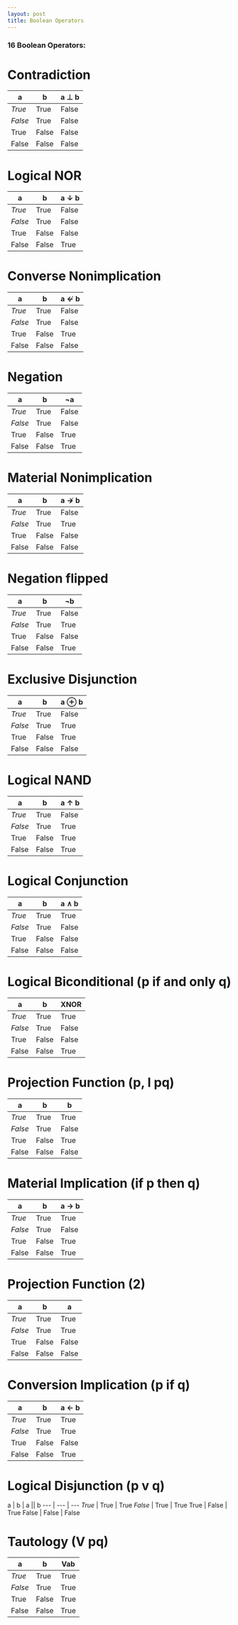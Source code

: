 ```yaml
---
layout: post
title: Boolean Operators
---
```


### 16 Boolean Operators:

 # Contradiction

 a | b | a ⊥ b
--- | --- | ---
*True* | True | False
*False* | True | False
True | False | False
False | False  | False

 # Logical NOR

 a | b | a ↓ b
--- | --- | ---
*True* | True | False
*False* | True | False
True | False | False
False | False  | True

# Converse Nonimplication

 a | b | a ↚ b
--- | --- | ---
*True* | True | False
*False* | True | False
True | False | True
False | False  | False

# Negation

 a | b | ¬a
--- | --- | ---
*True* | True | False
*False* | True | False
True | False | True
False | False  | True

# Material Nonimplication

 a | b | a ↛ b
--- | --- | ---
*True* | True | False
*False* | True | True
True | False | False
False | False  | False

# Negation flipped

 a | b | ¬b
--- | --- | ---
*True* | True | False
*False* | True | True
True | False | False
False | False  | True

# Exclusive Disjunction

 a | b | a ⊕ b
--- | --- | ---
*True* | True | False
*False* | True | True
True | False | True
False | False  | False

# Logical NAND

 a | b | a ↑ b
--- | --- | ---
*True* | True | False
*False* | True | True
True | False | True
False | False  | True

# Logical Conjunction

 a | b | 	a ∧ b
--- | --- | ---
*True* | True | True
*False* | True | False
True | False | False
False | False  | False

# Logical Biconditional (p if and only q)

 a | b | XNOR
--- | --- | ---
*True* | True | True
*False* | True | False
True | False | False
False | False  | True

# Projection Function (p, l pq)

 a | b | b
--- | --- | ---
*True* | True | True
*False* | True | False
True | False | True
False | False  | False

# Material Implication (if p then q)

 a | b | a → b
--- | --- | ---
*True* | True | True
*False* | True | False
True | False | True
False | False  | True

# Projection Function (2)

 a | b | a
--- | --- | ---
*True* | True | True
*False* | True | True
True | False | False
False | False  | False

# Conversion Implication (p if q)

 a | b | a ← b
--- | --- | ---
*True* | True | True
*False* | True | True
True | False | False
False | False  | True

# Logical Disjunction (p v q)

 a | b | a || b
--- | --- | ---
*True* | True | True
*False* | True | True
True | False | True
False | False  | False

# Tautology  (V pq)

 a | b | Vab
--- | --- | ---
*True* | True | True
*False* | True | True
True | False | True
False | False  | True
